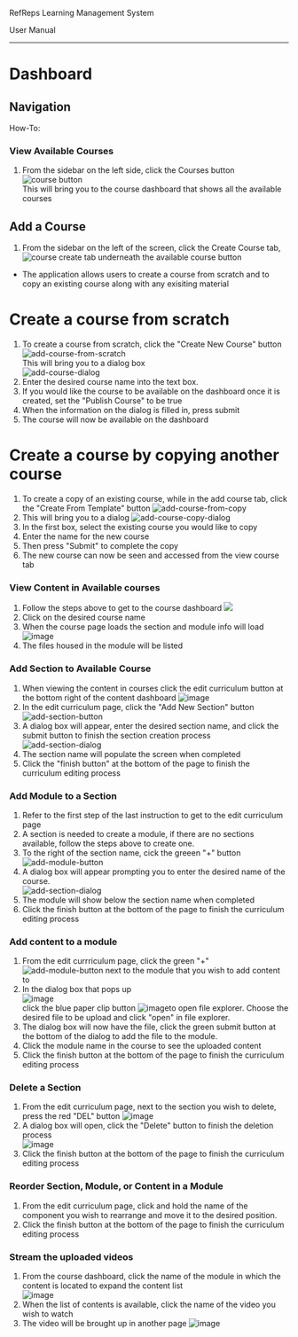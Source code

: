 RefReps Learning Management System

User Manual

----------

# Dashboard

## Navigation
How-To:

### View Available Courses 

1. From the sidebar on the left side, click the Courses button ![course button](https://github.com/mkidd04/RefReps-Education/blob/main/Documentation/course_icon.png)<br> 
   This will bring you to the course dashboard that shows all the available courses
   
## Add a Course 
1. From the sidebar on the left of the screen, click the Create Course tab, ![course create tab](https://github.com/mkidd04/RefReps-Education/blob/main/Documentation/course_icon.png) underneath the available course button 
- The application allows users to create a course from scratch and to copy an existing course along with any exisiting material

# Create a course from scratch
1. To create a course from scratch, click the "Create New Course" button ![add-course-from-scratch](https://github.com/mkidd04/RefReps-Education/blob/main/Documentation/Pictures/create-new-course-scratch.png)<br>
   This will bring you to a dialog box<br>
   ![add-course-dialog](https://github.com/mkidd04/RefReps-Education/blob/main/Documentation/Add-course-dialog.png)<br>
2. Enter the desired course name into the text box.
3. If you would like the course to be available on the dashboard once it is created, set the "Publish Course" to be true
4. When the information on the dialog is filled in, press submit 
5. The course will now be available on the dashboard

# Create a course by copying another course
1. To create a copy of an existing course, while in the add course tab, click the "Create From Template" button ![add-course-from-copy](https://github.com/mkidd04/RefReps-Education/blob/main/Documentation/Pictures/create-new-course-copy.png)
2. This will bring you to a dialog ![add-course-copy-dialog](https://github.com/mkidd04/RefReps-Education/blob/main/Documentation/Pictures/copy-course-dialog.png)
3. In the first box, select the existing course you would like to copy
4. Enter the name for the new course
5. Then press "Submit" to complete the copy
6. The new course can now be seen and accessed from the view course tab 


### View Content in Available courses

1. Follow the steps above to get to the course dashboard 
![](https://github.com/mkidd04/RefReps-Education/blob/main/Documentation/course-dashboard.png)
2. Click on the desired course name
3. When the course page loads the section and module info will load
![image](https://user-images.githubusercontent.com/29185972/140863619-6613ac74-a31d-4a18-9c67-6f2e1e0d40c9.png)
4. The files housed in the module will be listed

### Add Section to Available Course
1. When viewing the content in courses click the edit curriculum button at the bottom right of the content dashboard ![image](https://user-images.githubusercontent.com/29185972/140863830-b77c8e08-c09d-44d9-861f-3a9ef56dcb78.png)
2. In the edit curriculum page, click the "Add New Section" button ![add-section-button](https://github.com/mkidd04/RefReps-Education/blob/main/Documentation/add-section-button.png)
3. A dialog box will appear, enter the desired section name, and click the submit button to finish the section creation process <br> ![add-section-dialog](https://github.com/mkidd04/RefReps-Education/blob/main/Documentation/add-section-dialog.png)
4. The section name will populate the screen when completed
5. Click the "finish button" at the bottom of the page to finish the curriculum editing process

### Add Module to a Section
1. Refer to the first step of the last instruction to get to the edit curriculum page
2. A section is needed to create a module, if there are no sections available, follow the steps above to create one.
3. To the right of the section name, cick the greeen "+" button ![add-module-button](https://github.com/mkidd04/RefReps-Education/blob/main/Documentation/add-module-button.png)
4. A dialog box will appear prompting you to enter the desired name of the course. <br> ![add-section-dialog](https://github.com/mkidd04/RefReps-Education/blob/main/Documentation/add-section-dialog.png)<br>
5. The module will show below the section name when completed
6. Click the finish button at the bottom of the page to finish the curriculum editing process

### Add content to a module
1. From the edit currriculum page, click the green "+" ![add-module-button](https://github.com/mkidd04/RefReps-Education/blob/main/Documentation/add-module-button.png) next to the module that you wish to add content to
2. In the dialog box that pops up<br>  ![image](https://github.com/mkidd04/RefReps-Education/blob/main/Documentation/add-content-dialog.png) <br>click the blue paper clip button ![image](https://github.com/mkidd04/RefReps-Education/blob/main/Documentation/add-file-button.png)to open file explorer. Choose the desired file to be upload and click "open" in file explorer. 
3. The dialog box will now have the file, click the green submit button at the bottom of the dialog to add the file to the module.
4. Click the module name in the course to see the uploaded content
5. Click the finish button at the bottom of the page to finish the curriculum editing process

### Delete a Section 
1. From the edit curriculum page, next to the section you wish to delete, press the red "DEL" button ![image](https://github.com/mkidd04/RefReps-Education/blob/main/Documentation/delete-button.png)
2. A dialog box will open, click the "Delete" button to finish the deletion process <br> ![image](https://github.com/mkidd04/RefReps-Education/blob/main/Documentation/delete-section-dialog.png)
3. Click the finish button at the bottom of the page to finish the curriculum editing process

### Reorder Section, Module, or Content in a Module
1. From the edit curriculum page, click and hold the name of the component you wish to rearrange and move it to the desired position. 
2. Click the finish button at the bottom of the page to finish the curriculum editing process

### Stream the uploaded videos
1. From the course dashboard, click the name of the module in which the content is located to expand the content list<br> ![image](https://github.com/mkidd04/RefReps-Education/blob/main/Documentation/listed-content.png)
2. When the list of contents is available, click the name of the video you wish to watch
3. The video will be brought up in another page ![image](https://github.com/mkidd04/RefReps-Education/blob/main/Documentation/video-streaming.png)
